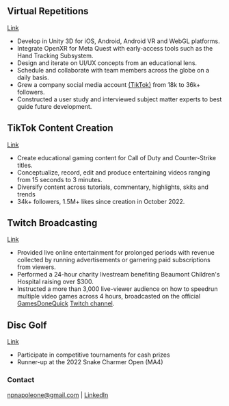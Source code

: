 ## Virtual Repetitions
[Link](https://vreps.us)
- Develop in Unity 3D for iOS, Android, Android VR and WebGL platforms.
- Integrate OpenXR for Meta Quest with early-access tools such as the Hand Tracking Subsystem.
- Design and iterate on UI/UX concepts from an educational lens.
- Schedule and collaborate with team members across the globe on a daily basis.
- Grew a company social media account [(TikTok)](https://www.tiktok.com/@vrepsbasketball) from 18k to 36k+ followers.
- Constructed a user study and interviewed subject matter experts to best guide future development.

## TikTok Content Creation
[Link](https://tiktok.com/@noodlesnacs)
- Create educational gaming content for Call of Duty and Counter-Strike titles.
- Conceptualize, record, edit and produce entertaining videos ranging from 15 seconds to 3 minutes.
- Diversify content across tutorials, commentary, highlights, skits and trends
- 34k+ followers, 1.5M+ likes since creation in October 2022.

## Twitch Broadcasting
[Link](https://twitch.tv/NoodlesCS2)
- Provided live online entertainment for prolonged periods with revenue collected by running advertisements or garnering paid subscriptions from viewers.
- Performed a 24-hour charity livestream benefiting Beaumont Children's Hospital raising over $300.
- Instructed a more than 3,000 live-viewer audience on how to speedrun multiple video games across 4 hours, broadcasted on the official [GamesDoneQuick](https://gamesdonequick.com/) [Twitch channel](https://www.twitch.tv/gamesdonequick).

## Disc Golf
[Link](https://www.pdga.com/player/199348)
- Participate in competitive tournaments for cash prizes
- Runner-up at the 2022 Snake Charmer Open (MA4)

### Contact
<npnapoleone@gmail.com> | [LinkedIn](https://www.linkedin.com/in/nicolas-napoleone-8838a0134)
